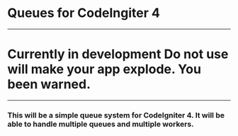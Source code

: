 # Queues for CodeIngiter 4

___
# Currently in development Do not use will make your app explode. You been warned.

___
### This will be a simple queue system for CodeIgniter 4. It will be able to handle multiple queues and multiple workers.